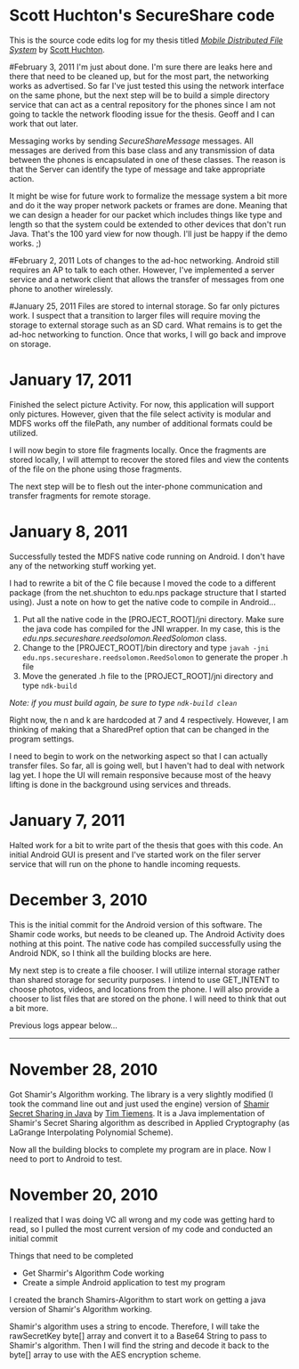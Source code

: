 # Scott Huchton's SecureShare code

This is the source code edits log for my thesis titled [*Mobile Distributed File System*](https://github.com/shuchton/Secure-Share) by [Scott Huchton](mailto:sthuchto@nps.edu).

#February 3, 2011
I'm just about done.  I'm sure there are leaks here and there that need to be cleaned up, but for the most part, the networking works as advertised.  So far I've just tested this using the network interface on the same phone, but the next step will be to build a simple directory service that can act as a central repository for the phones since I am not going to tackle the network flooding issue for the thesis.  Geoff and I can work that out later.

Messaging works by sending *SecureShareMessage* messages.  All messages are derived from this base class and any transmission of data between the phones is encapsulated in one of these classes.  The reason is that the Server can identify the type of message and take appropriate action.

It might be wise for future work to formalize the message system a bit more and do it the way proper network packets or frames are done.  Meaning that we can design a header for our packet which includes things like type and length so that the system could be extended to other devices that don't run Java.  That's the 100 yard view for now though.  I'll just be happy if the demo works. ;)

#February 2, 2011
Lots of changes to the ad-hoc networking.  Android still requires an AP to talk to each other.  However, I've implemented a server service and a network client that allows the transfer of messages from one phone to another wirelessly.

#January 25, 2011
Files are stored to internal storage.  So far only pictures work.  I suspect that a transition to larger files will require moving the storage to external storage such as an SD card.  What remains is to get the ad-hoc networking to function.  Once that works, I will go back and improve on storage.

# January 17, 2011
Finished the select picture Activity.  For now, this application will support only pictures.  However, given that the file select activity is modular and MDFS works off the filePath, any number of additional formats could be utilized.

I will now begin to store file fragments locally.  Once the fragments are stored locally, I will attempt to recover the stored files and view the contents of the file on the phone using those fragments.

The next step will be to flesh out the inter-phone communication and transfer fragments for remote storage.

# January 8, 2011
Successfully tested the MDFS native code running on Android.  I don't have any of the networking stuff working yet.

I had to rewrite a bit of the C file because I moved the code to a different package (from the net.shuchton to edu.nps package structure that I started using).  Just a note on how to get the native code to compile in Android...

1. Put all the native code in the \[PROJECT_ROOT\]/jni directory.  Make sure the java code has compiled for the JNI wrapper.  In my case, this is the *edu.nps.secureshare.reedsolomon.ReedSolomon* class.
2. Change to the \[PROJECT_ROOT\]/bin directory and type `javah -jni edu.nps.secureshare.reedsolomon.ReedSolomon` to generate the proper .h file
3. Move the generated .h file to the \[PROJECT_ROOT\]/jni directory and type `ndk-build`

*Note: if you must build again, be sure to type `ndk-build clean`*

Right now, the n and k are hardcoded at 7 and 4 respectively.  However, I am thinking of making that a SharedPref option that can be changed in the program settings.

I need to begin to work on the networking aspect so that I can actually transfer files.  So far, all is going well, but I haven't had to deal with network lag yet.  I hope the UI will remain responsive because most of the heavy lifting is done in the background using services and threads.

# January 7, 2011
Halted work for a bit to write part of the thesis that goes with this code.  An initial Android GUI is present and I've started work on the filer server service that will run on the phone to handle incoming requests.

# December 3, 2010
This is the initial commit for the Android version of this software.  The Shamir code works, but needs to be cleaned up.  The Android Activity does nothing at this point.  The native code has compiled successfully using the Android NDK, so I think all the building blocks are here.

My next step is to create a file chooser.  I will utilize internal storage rather than shared storage for security purposes.  I intend to use GET\_INTENT to choose photos, videos, and locations from the phone.  I will also provide a chooser to list files that are stored on the phone.  I will need to think that out a bit more.

Previous logs appear below...
* * *

# November 28, 2010
Got Shamir's Algorithm working.  The library is a very slightly modified (I took the command line out and just used the engine) version of [Shamir Secret Sharing in Java](http://sourceforge.net/apps/trac/secretsharejava/wiki) by [Tim Tiemens](http://sourceforge.net/users/timtiemens).  It is a Java implementation of Shamir's Secret Sharing algorithm as described in Applied Cryptography \(as LaGrange Interpolating Polynomial Scheme\).

Now all the building blocks to complete my program are in place.  Now I need to port to Android to test.

# November 20, 2010 #
I realized that I was doing VC all wrong and my code was getting hard to read, so I pulled the most current version of my code and conducted an initial commit

Things that need to be completed 
*	Get Sharmir's Algorithm Code working   
*	Create a simple Android application to test my program

I created the branch Shamirs-Algorithm to start work on getting a java version of Shamir's Algorithm working.

Shamir's algorithm uses a string to encode.  Therefore, I will take the rawSecretKey byte[] array and convert it to a Base64 String to pass to Shamir's algorithm.  Then I will find the string and decode it back to the byte[] array to use with the AES encryption scheme.